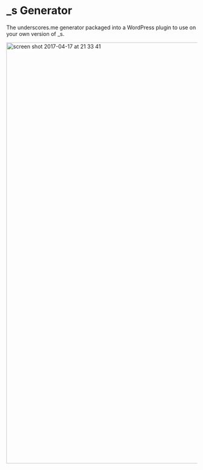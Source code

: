 # _s Generator

The underscores.me generator packaged into a WordPress plugin to use on your own version of _s.

<img width="1108" alt="screen shot 2017-04-17 at 21 33 41" src="https://cloud.githubusercontent.com/assets/6676674/25110998/3f06f4d0-23b6-11e7-95ec-54ecc5e9073e.png">
